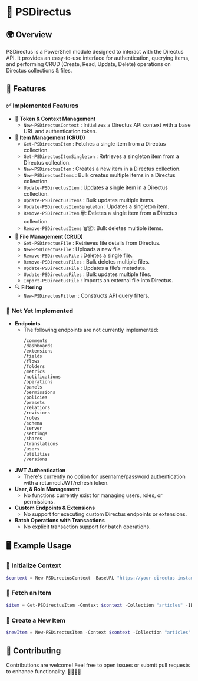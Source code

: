 # 📜 PSDirectus

## 🌍 Overview
PSDirectus is a PowerShell module designed to interact with the Directus API. It provides an easy-to-use interface for authentication, querying items, and performing CRUD (Create, Read, Update, Delete) operations on Directus collections & files.

## 🎯 Features

### ✅ Implemented Features
- 🔑 **Token & Context Management**
  - `New-PSDirectusContext` : Initializes a Directus API context with a base URL and authentication token.
- 📝 **Item Management (CRUD)** 
  - `Get-PSDirectusItem` : Fetches a single item from a Directus collection.
  - `Get-PSDirectusItemSingleton` : Retrieves a singleton item from a Directus collection.
  - `New-PSDirectusItem` : Creates a new item in a Directus collection.
  - `New-PSDirectusItems` : Bulk creates multiple items in a Directus collection.
  - `Update-PSDirectusItem` : Updates a single item in a Directus collection.
  - `Update-PSDirectusItems` : Bulk updates multiple items.
  - `Update-PSDirectusItemSingleton` : Updates a singleton item.
  - `Remove-PSDirectusItem` 🗑️: Deletes a single item from a Directus collection.
  - `Remove-PSDirectusItems` 🗑️📦: Bulk deletes multiple items.
- 📂 **File Management (CRUD)**
  - `Get-PSDirectusFile` : Retrieves file details from Directus.
  - `New-PSDirectusFile` : Uploads a new file.
  - `Remove-PSDirectusFile` : Deletes a single file.
  - `Remove-PSDirectusFiles` : Bulk deletes multiple files.
  - `Update-PSDirectusFile` : Updates a file’s metadata.
  - `Update-PSDirectusFiles` : Bulk updates multiple files.
  - `Import-PSDirectusFile` : Imports an external file into Directus.
- 🔍 **Filtering**
  - `New-PSDirectusFilter` : Constructs API query filters.

### 🚧 Not Yet Implemented
- **Endpoints**
  - The following endpoints are not currently implemented:
    ```
    /comments  
    /dashboards
    /extensions
    /fields  
    /flows       
    /folders    
    /metrics    
    /notifications  
    /operations   
    /panels      
    /permissions  
    /policies    
    /presets     
    /relations    
    /revisions     
    /roles      
    /schema        
    /server        
    /settings      
    /shares       
    /translations  
    /users     
    /utilities    
    /versions   
    ```
- **JWT Authentication**
  - There's currently no option for username/password authentication with a returned JWT/refresh token.
- **User, & Role Management**
  - No functions currently exist for managing users, roles, or permissions.
- **Custom Endpoints & Extensions**
  - No support for executing custom Directus endpoints or extensions.
- **Batch Operations with Transactions**
  - No explicit transaction support for batch operations.

## 🖥️ Example Usage

### 🔹 Initialize Context
```powershell
$context = New-PSDirectusContext -BaseURL "https://your-directus-instance.com" -Token "your-api-token"
```

### 🔹 Fetch an Item
```powershell
$item = Get-PSDirectusItem -Context $context -Collection "articles" -ID 1
```

### 🔹 Create a New Item
```powershell
$newItem = New-PSDirectusItem -Context $context -Collection "articles" -Data @{ title = "New Article" }
```

## 🤝 Contributing
Contributions are welcome! Feel free to open issues or submit pull requests to enhance functionality. 🎉👨‍💻🚀

